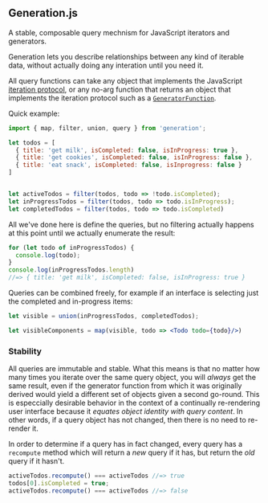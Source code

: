 ## Generation.js

A stable, composable query mechnism for JavaScript iterators and
generators.

Generation lets you describe relationships between any kind of
iterable data, without actually doing any interation until you need
it.

All query functions can take any object that implements the JavaScript
[iteration protocol][1], or any no-arg function that returns an object
that implements the iteration protocol such as a
[`GeneratorFunction`][2].

Quick example:

``` javascript
import { map, filter, union, query } from 'generation';

let todos = [
  { title: 'get milk', isCompleted: false, isInProgress: true },
  { title: 'get cookies', isCompleted: false, isInProgress: false },
  { title: 'eat snack', isCompleted: false, isInprogress: false }
]


let activeTodos = filter(todos, todo => !todo.isCompleted);
let inProgressTodos = filter(todos, todo => todo.isInProgress);
let completedTodos = filter(todos, todo => todo.isCompleted)

```

All we've done here is define the queries, but no filtering actually happens at this point until we actually
enumerate the result:


``` javascript
for (let todo of inProgressTodos) {
  console.log(todo);
}
console.log(inProgressTodos.length)
//=> { title: 'get milk', isCompleted: false, isInProgress: true }
```

Queries can be combined freely, for example if an interface is
selecting just the completed and in-progress items:

``` jsx
let visible = union(inProgressTodos, completedTodos);

let visibleComponents = map(visible, todo => <Todo todo={todo}/>)
```

### Stability

All queries are immutable and stable. What this means is that no
matter how many times you iterate over the same query object, you will
_always_ get the same result, even if the generator function from
which it was originally derived would yield a different set of objects
given a second go-round. This is especcially desirable behavior in the
context of a continually re-rendering user interface because it _equates
object identity with query content_. In other words, if a query object
has not changed, then there is no need to re-render it.

In order to determine if a query has in fact changed, every query has
a `recompute` method which will return a _new_ query if it has, but
return the _old_ query if it hasn't.

``` javascript
activeTodos.recompute() === activeTodos //=> true
todos[0].isCompleted = true;
activeTodos.recompute() === activeTodos //=> false
```

[1]: https://developer.mozilla.org/en-US/docs/Web/JavaScript/Reference/Iteration_protocols#The_iterable_protocol
[2]: https://developer.mozilla.org/en-US/docs/Web/JavaScript/Reference/Global_Objects/GeneratorFunction
